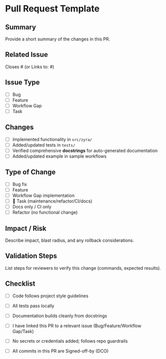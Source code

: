 # Pull Request Template

## Summary

Provide a short summary of the changes in this PR.

## Related Issue

Closes #<issue-number> (or Links to: #<issue-number>)  

## Issue Type
- [ ] Bug
- [ ] Feature
- [ ] Workflow Gap
- [ ] Task
## Changes

- [ ] Implemented functionality in `src/zyra/`
- [ ] Added/updated tests in `tests/`
- [ ] Verified comprehensive **docstrings** for auto-generated documentation
- [ ] Added/updated example in sample workflows

## Type of Change
- [ ] Bug fix
- [ ] Feature
- [ ] Workflow Gap implementation
- [ ] 🧹 Task (maintenance/refactor/CI/docs)
- [ ] Docs only / CI only
- [ ] Refactor (no functional change)

## Impact / Risk
Describe impact, blast radius, and any rollback considerations.

## Validation Steps
List steps for reviewers to verify this change (commands, expected results).

## Checklist

- [ ] Code follows project style guidelines
- [ ] All tests pass locally
- [ ] Documentation builds cleanly from docstrings
- [ ] I have linked this PR to a relevant issue (Bug/Feature/Workflow Gap/Task)
- [ ] No secrets or credentials added; follows repo guardrails
- [ ] All commits in this PR are Signed-off-by (DCO)

